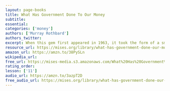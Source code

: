 ```yaml
---
layout: page-books
title: What Has Government Done To Our Money
subtitle: 
essential: 
categories: ['money']
authors: ['Murray Rothbard']
authors_twitter: 
excerpt: When this gem first appeared in 1963, it took the form of a small paperback designed for mass distribution. Innumerable economists, investors, commentators, and authors have learned from this book through the decades.
resource_url: https://mises.org/library/what-has-government-done-our-money
amazon_url: https://amzn.to/38PySLn
wikipedia_url: 
free_url: https://mises-media.s3.amazonaws.com/What%20Has%20Government%20Done%20to%20Our%20Money_3.pdf
rating_order: 
lesson: ['11']
audio_url: https://amzn.to/3azpT2D
free_audio_url: https://mises.org/library/what-has-government-done-our-money-2
---
```

